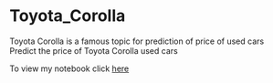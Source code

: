 # Toyota_Corolla

Toyota Corolla is a famous topic for prediction of price of used cars <br>
Predict the price of Toyota Corolla used cars<br>

To view my notebook click [here](http://nbviewer.jupyter.org/github/migk153/Toyota_Corolla/blob/master/Toyota_Corolla_price_prediction.ipynb)
